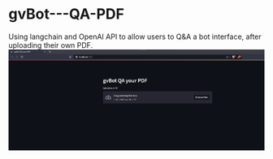 # gvBot---QA-PDF
Using langchain and OpenAI API to allow users to Q&A a bot interface, after uploading their own PDF.
![Alt text](snapshot.jpg "snapshot")
